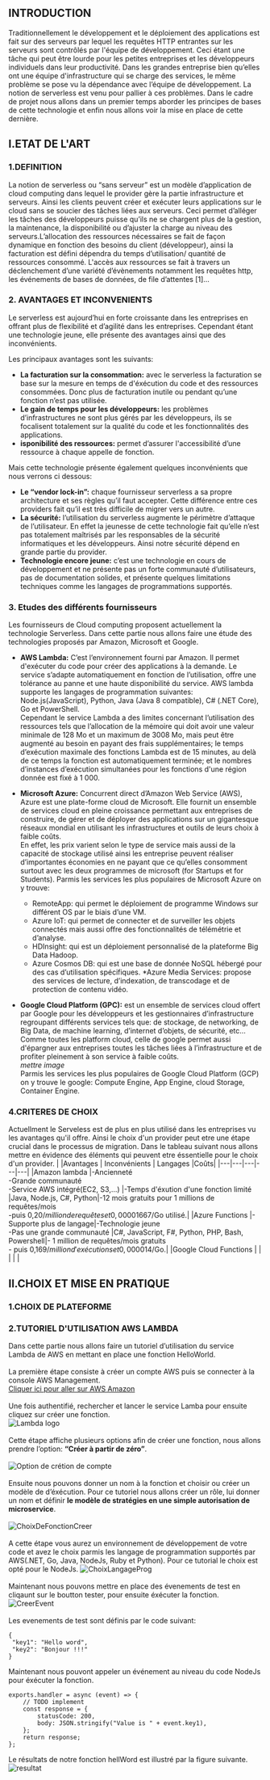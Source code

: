 ## INTRODUCTION
Traditionnellement le développement et le déploiement  des applications est fait sur des serveurs par lequel les requêtes HTTP entrantes sur les serveurs sont contrôlés par l'équipe de développement. Ceci étant une tâche qui peut être lourde pour les petites entreprises et les développeurs individuels dans leur productivité. 
Dans les grandes entreprise bien qu’elles ont une équipe d'infrastructure qui se charge des services, le même problème se pose vu la dépendance avec l’équipe de développement. La notion de serverless est venu pour pallier à ces problèmes. Dans le cadre de projet nous allons dans un premier temps aborder les principes de bases de cette technologie et enfin nous allons voir la mise en place de cette dernière.

## I.ETAT DE L'ART
### 1.DEFINITION
La notion de serverless ou “sans serveur” est un modèle d’application de cloud computing dans lequel le provider gère la partie infrastructure et serveurs. Ainsi les clients peuvent créer et exécuter leurs applications sur le cloud sans se soucier des tâches  liées aux serveurs. Ceci permet d’alléger les tâches des développeurs puisse qu’ils ne se chargent plus de la gestion, la maintenance, la disponibilité ou d’ajuster la charge au niveau des serveurs.L’allocation des ressources nécessaires se fait de façon dynamique en fonction des besoins du client (développeur), ainsi la facturation est défini dépendra du temps d’utilisation/ quantité de ressources consommé. L'accès aux ressources se fait à travers un déclenchement d’une variété d’évènements notamment les requêtes http, les événements de bases de données, de file d’attentes [1]...

### 2. AVANTAGES ET INCONVENIENTS
Le serverless est aujourd’hui en forte croissante dans les entreprises en offrant plus de flexibilité et d’agilité dans les entreprises. Cependant étant une technologie jeune, elle présente des avantages ainsi que des inconvénients.  

Les principaux avantages sont les suivants:
* **La facturation sur la consommation:** avec le serverless la facturation se base sur la mesure en temps de d'éxécution du code et des ressources consommées. Donc plus de facturation inutile ou pendant qu’une fonction n’est pas utilisée.
* **Le gain de temps pour les développeurs:** les problèmes d’infrastructures ne sont plus gérés par les développeurs, ils se focalisent totalement sur la qualité du code et les fonctionnalités des applications.
* **isponibilité des ressources:** permet d’assurer l'accessibilité d’une ressource à chaque appelle de fonction.  

Mais cette technologie présente également quelques inconvénients que nous verrons ci dessous:
* **Le “vendor lock-in”:**  chaque fournisseur serverless a sa propre architecture et ses règles qu’il faut accepter. Cette différence entre ces providers fait qu’il est très difficile de migrer vers un autre. 
* **La sécurité:** l’utilisation du serverless augmente le périmètre d’attaque de l’utilisateur. En effet la jeunesse de cette technologie fait qu’elle n’est pas totalement maîtrisés par les responsables de la sécurité informatiques et les développeurs. Ainsi notre sécurité dépend en grande partie du provider.
* **Technologie encore jeune:** c’est une technologie en cours de développement et ne présente pas un forte communauté d’utilisateurs, pas de documentation solides, et présente quelques limitations techniques comme les langages de programmations supportés.  

### 3. Etudes des différents fournisseurs
Les fournisseurs de Cloud computing proposent actuellement la technologie Serverless. Dans cette partie nous allons faire une étude  des technologies proposés par Amazon, Microsoft et Google.  
* **AWS Lambda:** C’est l’environnement fourni par Amazon. Il permet d'exécuter du code pour créer des applications à la demande. Le service s’adapte automatiquement en fonction de l’utilisation, offre une tolérance au panne et une haute disponibilité du service. AWS lambda supporte les langages de programmation suivantes: Node.js(JavaScript), Python, Java (Java 8 compatible), C# (.NET Core), Go et PowerShell.  
Cependant le service Lambda a des limites concernant l’utilisation des ressources tels que l’allocation de la mémoire qui doit avoir une valeur minimale de 128 Mo et un maximum de 3008 Mo, mais peut être augmenté au besoin en payant des frais supplémentaires; le temps d’exécution maximale des fonctions Lambda est de 15 minutes, au delà de ce temps la fonction est automatiquement terminée; et le nombres d’instances d’exécution simultanées pour les fonctions d'une région donnée est fixé à 1 000.

* **Microsoft Azure:** Concurrent direct d’Amazon Web Service (AWS), Azure est une plate-forme cloud de Microsoft. Elle fournit un ensemble de services cloud en pleine croissance permettant aux entreprises de construire, de gérer et de déployer des applications sur un gigantesque réseaux mondial en utilisant les infrastructures et outils de leurs choix à faible coûts.  
En effet, les prix varient selon le type de service mais aussi de la capacité de stockage utilisé ainsi les entreprise peuvent réaliser d’importantes économies en ne payant que ce qu’elles consomment surtout avec les deux programmes de microsoft (for Startups et for Students). Parmis les services les plus populaires de Microsoft Azure on y trouve:
  * RemoteApp: qui permet le déploiement de programme Windows sur différent OS par le biais d’une VM.
  * Azure IoT: qui permet de connecter et de surveiller les objets connectés mais aussi offre des fonctionnalités de télémétrie et          d’analyse. 
  * HDInsight: qui est un déploiement personnalisé de la plateforme Big Data Hadoop.
  * Azure Cosmos DB: qui est une  base de donnée NoSQL hébergé pour des cas d’utilisation spécifiques.
  *Azure Media Services: propose des services de lecture, d’indexation, de transcodage et de protection de contenu vidéo.

* **Google Cloud Platform (GPC):** est un ensemble de services cloud offert par Google pour les développeurs et les gestionnaires d’infrastructure regroupant différents services tels que: de stockage, de networking, de Big Data, de machine learning, d’internet d’objets, de sécurité, etc… Comme toutes les platform cloud, celle de google permet aussi d'épargner  aux entreprises toutes les tâches liées à l’infrastructure et de profiter pleinement à son service à faible coûts.  
      *mettre image*  
Parmis les services les plus populaires de Google Cloud Platform (GCP) on y trouve le google: Compute Engine, App Engine, cloud Storage, Container Engine.

### 4.CRITERES DE CHOIX  
Actuellment le Serveless est de plus en plus utilisé dans les entreprises vu les avantages qu'il offre. Ainsi le choix d'un provider peut etre une étape crucial dans le processus de migration. Dans le tableau suivant nous allons mettre en évidence des éléments qui peuvent etre éssentielle pour le choix d'un provider.
|   |Avantages | Inconvénients | Langages      |Coûts|
|---|---|---|---|---|
|Amazon lambda |-Ancienneté <br> -Grande communauté <br> -Service AWS intégré(EC2, S3,...)  |-Temps d'éxution d'une fonction limité <br>|Java, Node.js, C#, Python|-12 mois gratuits pour 1 millions de requêtes/mois <br> -puis 0,20$/million de requêtes et 0,00001667$/Go utilisé.|
|Azure Functions |-Supporte plus de langage|-Technologie jeune <br> -Pas une grande communauté   |C#, JavaScript, F#, Python, PHP, Bash, Powershell|- 1 million de requêtes/mois gratuits<br> - puis 0,169$/million d'exécutions et 0,000014$/Go.|
|Google Cloud Functions |   |   |   |   |

## II.CHOIX ET MISE EN PRATIQUE  
### 1.CHOIX DE PLATEFORME  
### 2.TUTORIEL D'UTILISATION AWS LAMBDA
Dans cette partie nous allons faire un tutoriel d’utilisation du service Lambda de AWS en mettant en place une fonction HelloWorld.<br><br>
La première étape consiste à créer un compte AWS puis se connecter à  la console AWS Management.  
[Cliquer ici pour aller sur AWS Amazon ](https://aws.amazon.com/fr/)<br><br>
Une fois authentifié, rechercher et lancer le service Lamba pour ensuite cliquez sur créer une  fonction.  
![Lambda logo](https://github.com/dioul2/TP1-Tutoriel-de-technologies-emergentes-AWZ-lambda-function/blob/master/img/Lambda.png "Lambda logo")<br><br>
Cette étape affiche plusieurs options afin de créer une fonction, nous allons prendre l’option: **“Créer à partir de zéro”**.<br><br>
![Option de crétion de compte](https://github.com/dioul2/TP1-Tutoriel-de-technologies-emergentes-AWZ-lambda-function/blob/master/img/Options%20creer%20fonction.png "Option de crétion de compte")<br><br>
Ensuite nous pouvons donner un nom à la fonction et choisir ou créer un modèle de d’éxécution. Pour ce tutoriel nous allons créer un  rôle, lui donner un nom et définir **le modèle de stratégies en une simple autorisation de microservice**.<br><br>
![ChoixDeFonctionCreer](https://github.com/dioul2/TP1-Tutoriel-de-technologies-emergentes-AWZ-lambda-function/blob/master/img/nomFonction_Role.PNG " ChoixDeFonctionCreer ")<br><br>
A cette étape vous aurez un environnement de développement de votre code et avez le choix parmis les langage de programmation supportés par AWS(.NET, Go, Java, NodeJs, Ruby et Python). Pour ce tutorial le choix est opté pour le NodeJs.
![ChoixLangageProg](https://github.com/dioul2/TP1-Tutoriel-de-technologies-emergentes-AWZ-lambda-function/blob/master/img/ChoixLangageProg.PNG " choisir le langage de programmation ")<br><br>
Maintenant nous pouvons mettre en place des évenements de test en cliqaunt sur le boutton tester, pour ensuite éxécuter la fonction.
![CreerEvent](https://github.com/dioul2/TP1-Tutoriel-de-technologies-emergentes-AWZ-lambda-function/blob/master/img/CreerEvent.PNG "creer event")<br><br>
Les evenements de test sont définis par le code suivant:  
<pre><code>{
 "key1": "Hello word",
 "key2": "Bonjour !!!"
}</code></pre>  
Maintenant nous pouvont appeler un événement au niveau du code NodeJs pour éxécuter la fonction.
<pre><code>exports.handler = async (event) => {
    // TODO implement
    const response = {
        statusCode: 200,
        body: JSON.stringify("Value is " + event.key1),
    };
    return response;
};</code></pre>  
Le résultats de notre fonction hellWord est illustré par la figure suivante.
![resultat](https://github.com/dioul2/TP1-Tutoriel-de-technologies-emergentes-AWZ-lambda-function/blob/master/img/resultat.PNG "resultat")<br><br>
